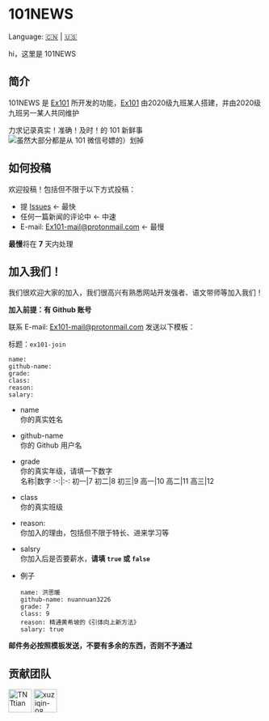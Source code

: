 # 101NEWS

Language: [🇨🇳](README.md) | [🇺🇸](README-en.md)

hi，这里是 101NEWS

## 简介

101NEWS 是 [Ex101](https://github.com/BJ101Z) 所开发的功能，[Ex101](https://github.com/BJ101Z) 由2020级九班某人搭建，并由2020级九班另一某人共同维护

力求记录真实！准确！及时！的 101 新鲜事 ![](/ "虽然大部分都是从 101 微信号嫖的）划掉")

## 如何投稿

欢迎投稿！包括但不限于以下方式投稿：
- 提 [Issues](https://github.com/BJ101Z/101news/issues) <- 最快
- 任何一篇新闻的评论中 <- 中速
- E-mail: [Ex101-mail@protonmail.com](mailto:Ex101-mail@protonmail.com) <- 最慢

**最慢**将在 **7** 天内处理

## 加入我们！

我们很欢迎大家的加入，我们很高兴有熟悉网站开发强者、语文带师等加入我们！

**加入前提：有 Github 账号**

联系 E-mail: [Ex101-mail@protonmail.com](mailto:Ex101-mail@protonmail.com) 发送以下模板：

标题：`ex101-join`

```plain
name: 
github-name: 
grade: 
class: 
reason: 
salary: 
```

- name  
  你的真实姓名
- github-name  
  你的 Github 用户名
- grade  
  你的真实年级，请填一下数字  
  名称|数字
  :-:|:-:
  初一|7
  初二|8
  初三|9
  高一|10
  高二|11
  高三|12
- class  
  你的真实班级
- reason:  
  你加入的理由，包括但不限于特长、进来学习等
- salsry  
  你加入后是否要薪水，**请填 `true` 或 `false`**
  
- 例子
  ```plain
  name: 洪思暖
  github-name: nuannuan3226
  grade: 7
  class: 9
  reason: 精通黄希坡的《引体向上新方法》
  salary: true
  ```

**邮件务必按照模板发送，不要有多余的东西，否则不予通过**


## 贡献团队

[<img src="https://avatars3.githubusercontent.com/u/54938112?s=36&v=4" alt="TNTtian" width="46" height="46" align="bottom" />](https://github.com/TNTtian)
[<img src="https://avatars3.githubusercontent.com/u/75515883?s=36&v=4" alt="xuziqin-08" width="46" height="46" align="bottom" />](https://github.com/xuziqin-08)


